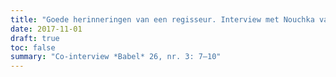 ```yaml
---
title: "Goede herinneringen van een regisseur. Interview met Nouchka van Brakel"
date: 2017-11-01
draft: true
toc: false
summary: "Co-interview *Babel* 26, nr. 3: 7–10"
---
```


